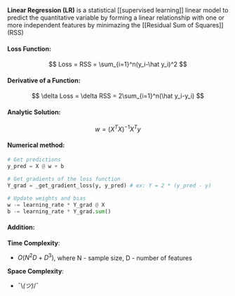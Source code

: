 **Linear Regression (LR)** is a statistical [[supervised learning]] linear model to predict the quantitative variable by forming a linear relationship with one or more independent features by minimazing the [[Residual Sum of Squares]] (RSS)

#### Loss Function:
$$
Loss = RSS = \sum_{i=1}^n(y_i-\hat y_i)^2
$$

#### Derivative of a Function:
$$
\delta Loss = \delta RSS = 2\sum_{i=1}^n(\hat y_i-y_i)
$$

#### Analytic Solution:
$$
w = (X^TX)^{-1}X^Ty
$$

#### Numerical method:

```python
# Get predictions
y_pred = X @ w + b

# Get gradients of the loss function
Y_grad = _get_gradient_loss(y, y_pred) # ex: Y = 2 * (y_pred - y)

# Update weights and bias
w -= learning_rate * Y_grad @ X
b -= learning_rate * Y_grad.sum()
```


#### Addition:

**Time Complexity**: 
- $O(N^2D+D^3)$, where N - sample size, D - number of features  

**Space Complexity**:  
-  ¯\\_(ツ)_/¯ 